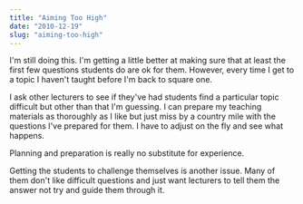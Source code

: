 ```yaml
---
title: "Aiming Too High"
date: "2010-12-19"
slug: "aiming-too-high"
---
```

<p>I'm still doing this. I'm getting a little better at making sure that at least the first few questions students do are ok for them. However, every time I get to a topic I haven't taught before I'm back to square one. </p>
<p>I ask other lecturers to see if they've had students find a particular topic difficult but other than that I'm guessing. I can prepare my teaching materials as thoroughly as I like but just miss by a country mile with the questions I've prepared for them. I have to adjust on the fly and see what happens.</p>
<p>Planning and preparation is really no substitute for experience. </p>
<p>Getting the students to challenge themselves is another issue. Many of them don't like difficult questions and just want lecturers to tell them the answer not try and guide them through it.</p>
